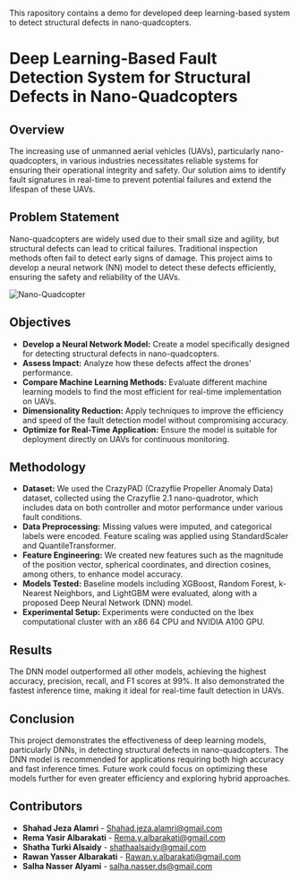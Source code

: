 
This rapository contains a demo for developed deep learning-based system to detect structural defects in nano-quadcopters.


# Deep Learning-Based Fault Detection System for Structural Defects in Nano-Quadcopters

## Overview
The increasing use of unmanned aerial vehicles (UAVs), particularly nano-quadcopters, in various industries necessitates reliable systems for ensuring their operational integrity and safety. Our solution aims to identify fault signatures in real-time to prevent potential failures and extend the lifespan of these UAVs.

## Problem Statement

Nano-quadcopters are widely used due to their small size and agility, but structural defects can lead to critical failures. Traditional inspection methods often fail to detect early signs of damage. This project aims to develop a neural network (NN) model to detect these defects efficiently, ensuring the safety and reliability of the UAVs.

![Nano-Quadcopter](/Users/rawanyasir/Downloads/E8_W1_near_M3_M4.jpg)

## Objectives

- **Develop a Neural Network Model:** Create a model specifically designed for detecting structural defects in nano-quadcopters.
- **Assess Impact:** Analyze how these defects affect the drones' performance.
- **Compare Machine Learning Methods:** Evaluate different machine learning models to find the most efficient for real-time implementation on UAVs.
- **Dimensionality Reduction:** Apply techniques to improve the efficiency and speed of the fault detection model without compromising accuracy.
- **Optimize for Real-Time Application:** Ensure the model is suitable for deployment directly on UAVs for continuous monitoring.

## Methodology

- **Dataset:** We used the CrazyPAD (Crazyflie Propeller Anomaly Data) dataset, collected using the Crazyflie 2.1 nano-quadrotor, which includes data on both controller and motor performance under various fault conditions.
- **Data Preprocessing:** Missing values were imputed, and categorical labels were encoded. Feature scaling was applied using StandardScaler and QuantileTransformer.
- **Feature Engineering:** We created new features such as the magnitude of the position vector, spherical coordinates, and direction cosines, among others, to enhance model accuracy.
- **Models Tested:** Baseline models including XGBoost, Random Forest, k-Nearest Neighbors, and LightGBM were evaluated, along with a proposed Deep Neural Network (DNN) model.
- **Experimental Setup:** Experiments were conducted on the Ibex computational cluster with an x86 64 CPU and NVIDIA A100 GPU.

## Results

The DNN model outperformed all other models, achieving the highest accuracy, precision, recall, and F1 scores at 99%. It also demonstrated the fastest inference time, making it ideal for real-time fault detection in UAVs.

## Conclusion

This project demonstrates the effectiveness of deep learning models, particularly DNNs, in detecting structural defects in nano-quadcopters. The DNN model is recommended for applications requiring both high accuracy and fast inference times. Future work could focus on optimizing these models further for even greater efficiency and exploring hybrid approaches.

## Contributors

- **Shahad Jeza Alamri** - [Shahad.jeza.alamri@gmail.com](mailto:Shahad.jeza.alamri@gmail.com)
- **Rema Yasir Albarakati** - [Rema.y.albarakati@gmail.com](mailto:Rema.y.albarakati@gmail.com)
- **Shatha Turki Alsaidy** - [shathaalsaidy@gmail.com](mailto:shathaalsaidy@gmail.com)
- **Rawan Yasser Albarakati** - [Rawan.y.albarakati@gmail.com](mailto:Rawan.y.albarakati@gmail.com)
- **Salha Nasser Alyami** - [salha.nasser.ds@gmail.com](mailto:salha.nasser.ds@gmail.com)

